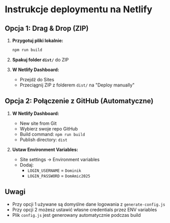 # Instrukcje deploymentu na Netlify

## Opcja 1: Drag & Drop (ZIP)

1. **Przygotuj pliki lokalnie:**
   ```bash
   npm run build
   ```

2. **Spakuj folder `dist/`** do ZIP

3. **W Netlify Dashboard:**
   - Przejdź do Sites
   - Przeciągnij ZIP z folderem `dist/` na "Deploy manually"

## Opcja 2: Połączenie z GitHub (Automatyczne)

1. **W Netlify Dashboard:**
   - New site from Git
   - Wybierz swoje repo GitHub
   - Build command: `npm run build`
   - Publish directory: `dist`

2. **Ustaw Environment Variables:**
   - Site settings → Environment variables
   - Dodaj:
     - `LOGIN_USERNAME` = `Dominik`
     - `LOGIN_PASSWORD` = `DomAmic2025`

## Uwagi
- Przy opcji 1 używane są domyślne dane logowania z `generate-config.js`
- Przy opcji 2 możesz ustawić własne credentials przez ENV variables
- Plik `config.js` jest generowany automatycznie podczas build